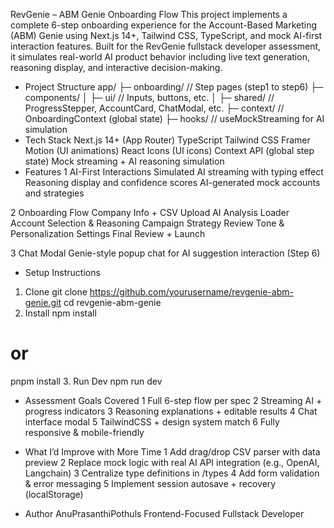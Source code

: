 RevGenie – ABM Genie Onboarding Flow
This project implements a complete 6-step onboarding experience for the Account-Based Marketing (ABM) Genie using Next.js 14+, Tailwind CSS, TypeScript, and mock AI-first interaction features. Built for the RevGenie fullstack developer assessment, it simulates real-world AI product behavior including live text generation, reasoning display, and interactive decision-making.

* Project Structure
app/
  ├─ onboarding/         // Step pages (step1 to step6)
  ├─ components/
  │   ├─ ui/             // Inputs, buttons, etc.
  │   ├─ shared/         // ProgressStepper, AccountCard, ChatModal, etc.
  ├─ context/            // OnboardingContext (global state)
  ├─ hooks/              // useMockStreaming for AI simulation
* Tech Stack
Next.js 14+ (App Router)
TypeScript
Tailwind CSS
Framer Motion (UI animations)
React Icons (UI icons)
Context API (global step state)
Mock streaming + AI reasoning simulation
* Features
1 AI-First Interactions
Simulated AI streaming with typing effect
Reasoning display and confidence scores
AI-generated mock accounts and strategies

2 Onboarding Flow
Company Info + CSV Upload
AI Analysis Loader
Account Selection & Reasoning
Campaign Strategy Review
Tone & Personalization Settings
Final Review + Launch

3 Chat Modal
Genie-style popup chat for AI suggestion interaction (Step 6)

* Setup Instructions
1. Clone
git clone https://github.com/yourusername/revgenie-abm-genie.git
cd revgenie-abm-genie
2. Install
npm install
# or
pnpm install
3. Run Dev
npm run dev
* Assessment Goals Covered
1 Full 6-step flow per spec
2 Streaming AI + progress indicators
3 Reasoning explanations + editable results
4 Chat interface modal
5 TailwindCSS + design system match
6 Fully responsive & mobile-friendly

* What I’d Improve with More Time
1 Add drag/drop CSV parser with data preview
2 Replace mock logic with real AI API integration (e.g., OpenAI, Langchain)
3 Centralize type definitions in /types
4 Add form validation & error messaging
5 Implement session autosave + recovery (localStorage)

* Author
AnuPrasanthiPothuls
Frontend-Focused Fullstack Developer

